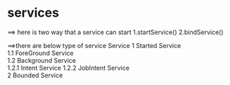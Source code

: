 # services

==> here is two way that a service can start
    1.startService()
    2.bindService()


==>there are below type of service
   Service
   1 Started Service                          
            1.1 ForeGround Service     
            1.2 Background Service    
                        1.2.1 Intent Service
                        1.2.2 JobIntent Service   
   2 Bounded Service    